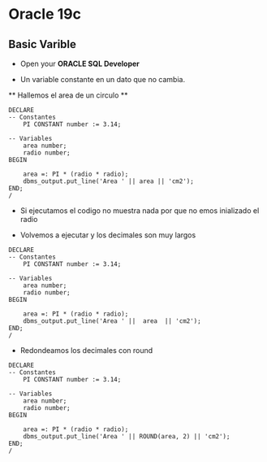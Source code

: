 # Oracle 19c
## Basic Varible 

- Open your **ORACLE SQL Developer**

- Un variable constante en un dato que no cambia.

** Hallemos el area de un circulo **
```oracle
DECLARE 
-- Constantes
    PI CONSTANT number := 3.14;
     
-- Variables
    area number;
    radio number;
BEGIN
    
    area =: PI * (radio * radio);
    dbms_output.put_line('Area ' || area || 'cm2');
END;
/
 ```

- Si ejecutamos el codigo no muestra nada por que no emos inializado el radio

- Volvemos a ejecutar y los decimales son muy largos
```oracle
DECLARE 
-- Constantes
    PI CONSTANT number := 3.14;
     
-- Variables
    area number;
    radio number;
BEGIN
    
    area =: PI * (radio * radio);
    dbms_output.put_line('Area ' ||  area  || 'cm2');
END;
/
 ```

- Redondeamos los decimales con round

```oracle
DECLARE 
-- Constantes
    PI CONSTANT number := 3.14;
     
-- Variables
    area number;
    radio number;
BEGIN
    
    area =: PI * (radio * radio);
    dbms_output.put_line('Area ' || ROUND(area, 2) || 'cm2');
END;
/
 ```